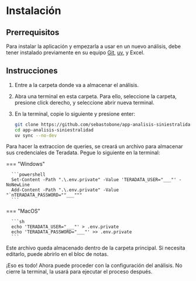 <!--markdownlint-disable MD046-->

# Instalación

## Prerrequisitos

Para instalar la aplicación y empezarla a usar en un nuevo análisis, debe tener instalado previamente en su equipo [Git](https://git-scm.com/), [uv](https://docs.astral.sh/uv/getting-started/installation/), y Excel.

## Instrucciones

1. Entre a la carpeta donde va a almacenar el análisis.
2. Abra una terminal en esta carpeta. Para ello, seleccione la carpeta, presione click derecho, y seleccione abrir nueva terminal.
3. En la terminal, copie lo siguiente y presione enter:

      ```sh
      git clone https://github.com/sebastobone/app-analisis-siniestralidad.git
      cd app-analisis-siniestralidad
      uv sync --no-dev
      ```

Para hacer la extraccion de queries, se creará un archivo para almacenar sus credenciales de Teradata. Pegue lo siguiente en la terminal:

=== "Windows"

      ```powershell
      Set-Content -Path ".\.env.private" -Value 'TERADATA_USER="___"' -NoNewLine
      Add-Content -Path ".\.env.private" -Value "`nTERADATA_PASSWORD=""___"""
      ```

=== "MacOS"

      ```sh
      echo 'TERADATA_USER="___"' > .env.private
      echo 'TERADATA_PASSWORD="___"' >> .env.private
      ```

Este archivo queda almacenado dentro de la carpeta principal. Si necesita editarlo, puede abrirlo en el bloc de notas.

¡Eso es todo! Ahora puede proceder con la configuración del análisis. No cierre la terminal, la usará para ejecutar el proceso después.
